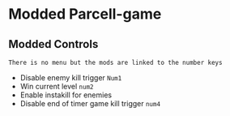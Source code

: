 # Modded Parcell-game
## Modded Controls
`There is no menu but the mods are linked to the number keys`
* Disable enemy kill trigger `Num1`
* Win current level `num2`
* Enable instakill for enemies
* Disable end of timer game kill trigger `num4`


